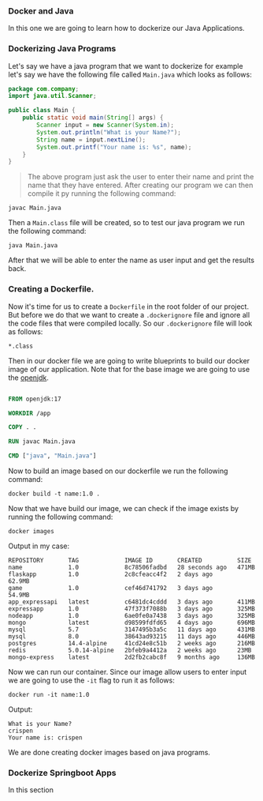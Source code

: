### Docker and Java

In this one we are going to learn how to dockerize our Java Applications.

### Dockerizing Java Programs

Let's say we have a java program that we want to dockerize for example let's say we have the following file called `Main.java` which looks as follows:

```java
package com.company;
import java.util.Scanner;

public class Main {
    public static void main(String[] args) {
        Scanner input = new Scanner(System.in);
        System.out.println("What is your Name?");
        String name = input.nextLine();
        System.out.printf("Your name is: %s", name);
    }
}
```

> The above program just ask the user to enter their name and print the name that they have entered. After creating our program we can then compile it py running the following command:

```shell
javac Main.java
```

Then a `Main.class` file will be created, so to test our java program we run the following command:

```shell
java Main.java
```

After that we will be able to enter the name as user input and get the results back.

### Creating a Dockerfile.

Now it's time for us to create a `Dockerfile` in the root folder of our project. But before we do that we want to create a `.dockerignore` file and ignore all the code files that were compiled locally. So our `.dockerignore` file will look as follows:

```shell
*.class
```

Then in our docker file we are going to write blueprints to build our docker image of our application. Note that for the base image we are going to use the [openjdk](https://hub.docker.com/_/openjdk).

```Dockerfile

FROM openjdk:17

WORKDIR /app

COPY . .

RUN javac Main.java

CMD ["java", "Main.java"]
```

Now to build an image based on our dockerfile we run the following command:

```shell
docker build -t name:1.0 .
```

Now that we have build our image, we can check if the image exists by running the following command:

```shell
docker images
```

Output in my case:

```shell
REPOSITORY       TAG             IMAGE ID       CREATED          SIZE
name             1.0             8c78506fadbd   28 seconds ago   471MB
flaskapp         1.0             2c8cfeacc4f2   2 days ago       62.9MB
game             1.0             cef46d741792   3 days ago       54.9MB
app_expressapi   latest          c6481dc4cddd   3 days ago       411MB
expressapp       1.0             47f373f7088b   3 days ago       325MB
nodeapp          1.0             6ae0fe0a7438   3 days ago       325MB
mongo            latest          d98599fdfd65   4 days ago       696MB
mysql            5.7             3147495b3a5c   11 days ago      431MB
mysql            8.0             38643ad93215   11 days ago      446MB
postgres         14.4-alpine     41cd24e8c51b   2 weeks ago      216MB
redis            5.0.14-alpine   2bfeb9a4412a   2 weeks ago      23MB
mongo-express    latest          2d2fb2cabc8f   9 months ago     136MB
```

Now we can run our container. Since our image allow users to enter input we are going to use the `-it` flag to run it as follows:

```shell
docker run -it name:1.0
```

Output:

```shell
What is your Name?
crispen
Your name is: crispen
```

We are done creating docker images based on java programs.

### Dockerize Springboot Apps

In this section